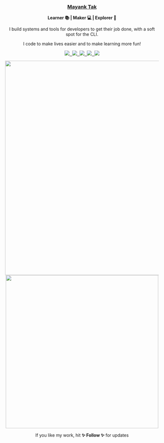 <div align="center">
    <h3> <a href="https://mayanktakpc.github.io/links" target="_blank">Mayank Tak</a> </h3>
    <p> <b> Learner 📚 | Maker 💻 | Explorer 🔎 </b> </p>
    <p> I build systems and tools for developers to get their job done, with a soft spot for the CLI.</p>
    <p> I code to make lives easier and to make learning more fun! </p>
    <p align="center">
        <kbd>
            <a href="mailto:mayanktakpc@gmail.com" target="_blank" title="Mail">
                <img src="https://img.shields.io/badge/-Mail-ff4500?style=flat&logo=gmail&logoColor=white" />
            </a>
            <a href="https://mayanktakpc.github.io/projects" target="_blank" title="Projects"><img
                    src="https://img.shields.io/badge/-Projects-3a3a3a?style=flat&logo=github&logoColor=white" />
            </a>
            <a href="https://mayanktakpc.github.io/blog" target="_blank" title="Blog"><img
                    src="https://img.shields.io/badge/-Blog-ff8800?style=flat&logo=blogger&logoColor=white" />
            </a>
            <a href="https://x.com/mayank_tak15" target="_blank" title="Twitter - Mayank Tak">
                <img src="https://img.shields.io/badge/-Mayank_Tak15-00acee?style=flat&logo=Twitter&logoColor=white" />
            </a>
            <a href="https://www.linkedin.com/in/mayanktak15" target="_blank" title="LinkedIn - Mayank Tak">
                <img src="https://img.shields.io/badge/-Mayank_Tak-0072b1?style=flat&logo=Linkedin&logoColor=white" />
            </a>
        </kbd>
    </p>
    <a href="https://mayanktakpc.github.io/projects" target="_blank" title="Snake eats commits!">
        <img width="700" src="https://raw.githubusercontent.com/mayanktakpc/mayanktakpc/master/assets/gen/snake.svg" />
    </a>
    <a href="https://mayanktakpc.github.io/projects" target="_blank" title="GitHub metrics!">
        <img width="500" src="https://raw.githubusercontent.com/mayanktakpc/mayanktakpc/master/assets/gen/metrics.svg" />
    </a>
    <p> If you like my work, hit <b>✨ Follow ✨</b> for updates </p>
</div>
